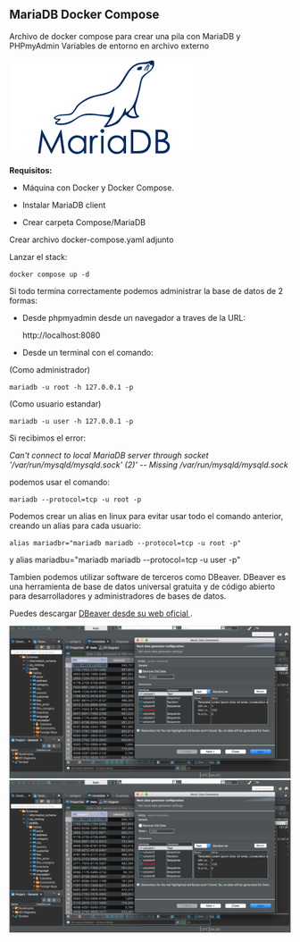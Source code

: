 ## MariaDB Docker Compose 

Archivo de docker compose para crear una pila con MariaDB y PHPmyAdmin
Variables de entorno en archivo externo

![MariaDB](mariadb.png)


**Requisitos:**

- Máquina con Docker y Docker Compose.

- Instalar MariaDB client

- Crear carpeta Compose/MariaDB

Crear archivo docker-compose.yaml adjunto

Lanzar el stack:

    docker compose up -d

Si todo termina correctamente podemos administrar la base de datos de 2 formas:

- Desde phpmyadmin desde un navegador a traves de la URL:

    http://localhost:8080

- Desde un terminal con el comando:

(Como administrador)
    
    mariadb -u root -h 127.0.0.1 -p 

(Como usuario estandar)

    mariadb -u user -h 127.0.0.1 -p  
    
Si recibimos el error:

*Can't connect to local MariaDB server through socket '/var/run/mysqld/mysqld.sock' (2)' -- Missing /var/run/mysqld/mysqld.sock*

podemos usar el comando:

    mariadb --protocol=tcp -u root -p
    
Podemos crear un alias en linux para evitar usar todo el comando anterior, creando un alias para cada usuario:

    alias mariadbr="mariadb mariadb --protocol=tcp -u root -p"
y
    alias mariadbu="mariadb mariadb --protocol=tcp -u user -p"
    

Tambien podemos utilizar software de terceros como DBeaver. DBeaver es una herramienta de base de datos universal gratuita y de código abierto para desarrolladores y administradores de bases de datos.

Puedes descargar [DBeaver desde su web oficial ](https://dbeaver.io/).


![Captura de pantalla](images/mock_data.png)
![image info](./images/mock_data.png)

